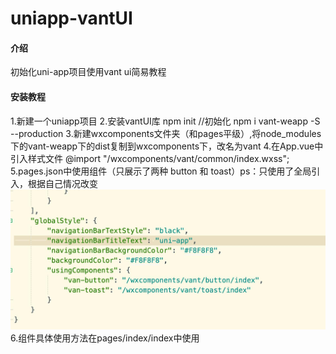 # uniapp-vantUI

#### 介绍
初始化uni-app项目使用vant ui简易教程


#### 安装教程
1.新建一个uniapp项目
2.安装vantUI库
npm init //初始化
npm i vant-weapp -S --production
3.新建wxcomponents文件夹（和pages平级）,将node_modules下的vant-weapp下的dist复制到wxcomponents下，改名为vant
4.在App.vue中引入样式文件  @import "/wxcomponents/vant/common/index.wxss";
5.pages.json中使用组件（只展示了两种 button 和 toast）ps：只使用了全局引入，根据自己情况改变
![](README_files/1.jpg)
6.组件具体使用方法在pages/index/index中使用
